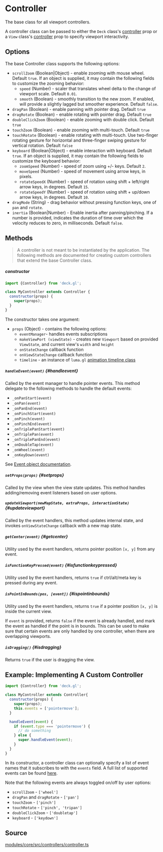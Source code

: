 # Controller

The base class for all viewport controllers.

A controller class can be passed to either the `Deck` class's [controller](./deck.md#controller) prop or a `View` class's [controller](./view.md#controller) prop to specify viewport interactivity.


## Options

The base Controller class supports the following options:

* `scrollZoom` (Boolean|Object) - enable zooming with mouse wheel. Default `true`. If an object is supplied, it may contain the following fields to customize the zooming behavior:
  + `speed` (Number) - scaler that translates wheel delta to the change of viewport scale. Default `0.01`.
  + `smooth` (Boolean) - smoothly transition to the new zoom. If enabled, will provide a slightly lagged but smoother experience. Default `false`.
* `dragPan` (Boolean) - enable panning with pointer drag. Default `true`
* `dragRotate` (Boolean) - enable rotating with pointer drag. Default `true`
* `doubleClickZoom` (Boolean) - enable zooming with double click. Default `true`
* `touchZoom` (Boolean) - enable zooming with multi-touch. Default `true`
* `touchRotate` (Boolean) - enable rotating with multi-touch. Use two-finger rotating gesture for horizontal and three-finger swiping gesture for vertical rotation. Default `false`
* `keyboard` (Boolean|Object) - enable interaction with keyboard. Default `true`. If an object is supplied, it may contain the following fields to customize the keyboard behavior:
    * `zoomSpeed` (Number) - speed of zoom using +/- keys. Default `2`.
    * `moveSpeed` (Number) - speed of movement using arrow keys, in pixels.
    * `rotateSpeedX` (Number) - speed of rotation using shift + left/right arrow keys, in degrees. Default `15`.
    * `rotateSpeedY` (Number) - speed of rotation using shift + up/down arrow keys, in degrees. Default `10`.
* `dragMode` (String) - drag behavior without pressing function keys, one of `pan` and `rotate`.
* `inertia` (Boolean|Number) - Enable inertia after panning/pinching. If a number is provided, indicates the duration of time over which the velocity reduces to zero, in milliseconds. Default `false`.

## Methods

> A controller is not meant to be instantiated by the application. The following methods are documented for creating custom controllers that extend the base Controller class.

##### constructor

```js
import {Controller} from 'deck.gl';

class MyController extends Controller {
  constructor(props) {
    super(props);
  }
}
```

The constructor takes one argument:

* `props` (Object) - contains the following options: 
  * `eventManager`- handles events subscriptions
  * `makeViewPort (viewState)` - creates new `Viewport` based on provided `ViewState`, and current view's `width` and `height`
  * `onStateChange` callback function
  * `onViewStateChange` callback function
  * `timeline` - an instance of `luma.gl` [animation timeline class](https://github.com/visgl/luma.gl/blob/d5bd93ef6bd0a0ff4af7880424286bda269e29a8/dev-docs/RFCs/v7.1/animation-timeline-rfc.md)


##### `handleEvent(event)` {#handleevent}

Called by the event manager to handle pointer events. This method delegate to the following methods to handle the default events:

* `_onPanStart(event)`
* `_onPan(event)`
* `_onPanEnd(event)`
* `_onPinchStart(event)`
* `_onPinch(event)`
* `_onPinchEnd(event)`
* `_onTriplePanStart(event)`
* `_onTriplePan(event)`
* `_onTriplePanEnd(event)`
* `_onDoubleTap(event)`
* `_onWheel(event)`
* `_onKeyDown(event)`

See [Event object documentation](https://uber-web.github.io/mjolnir.js/docs/api-reference/event).


##### `setProps(props)` {#setprops}

Called by the view when the view state updates. This method handles adding/removing event listeners based on user options.

##### `updateViewport(newMapState, extraProps, interactionState)` {#updateviewport}

Called by the event handlers, this method updates internal state, and invokes `onViewStateChange` callback with a new map state.

##### `getCenter(event)` {#getcenter}

Utility used by the event handlers, returns pointer position `[x, y]` from any event.

##### `isFunctionKeyPressed(event)` {#isfunctionkeypressed}

Utility used by the event handlers, returns `true` if ctrl/alt/meta key is pressed during any event.

##### `isPointInBounds(pos, [event])` {#ispointinbounds}

Utility used by the event handlers, returns `true` if a pointer position `[x, y]` is inside the current view.

If `event` is provided, returns `false` if the event is already handled, and mark the event as handled if the point is in bounds. This can be used to make sure that certain events are only handled by one controller, when there are overlapping viewports.

##### `isDragging()` {#isdragging}

Returns `true` if the user is dragging the view.


## Example: Implementing A Custom Controller

```js
import {Controller} from 'deck.gl';

class MyController extends Controller{
  constructor(props) {
    super(props);
    this.events = ['pointermove'];
  }

  handleEvent(event) {
    if (event.type === 'pointermove') {
      // do something
    } else {
      super.handleEvent(event);
    }
  }
}
```

In its constructor, a controller class can optionally specify a list of event names that it subscribes to with the `events` field. A full list of supported events can be found [here](https://uber-web.github.io/mjolnir.js/docs/api-reference/event-manager#supported-events-and-gestures).

Note that the following events are always toggled on/off by user options:

* `scrollZoom` - `['wheel']`
* `dragPan` and `dragRotate` - `['pan']`
* `touchZoom` - `['pinch']`
* `touchRotate` - `['pinch', 'tripan']`
* `doubleClickZoom` - `['doubletap']`
* `keyboard` - `['keydown']`


## Source

[modules/core/src/controllers/controller.ts](https://github.com/visgl/deck.gl/tree/9.0-release/modules/core/src/controllers/controller.ts)
